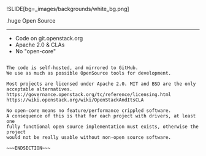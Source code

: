 !SLIDE[bg=_images/backgrounds/white_bg.png]

.huge <span class="teal">Open</span> Source
<hr>

* Code on git.openstack.org
* Apache 2.0 & CLAs
* No "open-core"

~~~SECTION:notes~~~

The code is self-hosted, and mirrored to GitHub.
We use as much as possible OpenSource tools for development.

Most projects are licensed under Apache 2.0. MIT and BSD are the only
acceptable alternatives.
https://governance.openstack.org/tc/reference/licensing.html
https://wiki.openstack.org/wiki/OpenStackAndItsCLA

No open-core means no feature/performance crippled software.
A consequence of this is that for each project with drivers, at least one
fully functional open source implementation must exists, otherwise the project
would not be really usable without non-open source software.  

~~~ENDSECTION~~~
